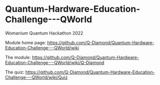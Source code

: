 # Quantum-Hardware-Education-Challenge---QWorld
Womanium Quantum Hackathon 2022

Module home page: https://github.com/Q-Diamond/Quantum-Hardware-Education-Challenge---QWorld/wiki

The module: https://github.com/Q-Diamond/Quantum-Hardware-Education-Challenge---QWorld/wiki/Q-Diamond

The quiz: https://github.com/Q-Diamond/Quantum-Hardware-Education-Challenge---QWorld/wiki/Quiz
